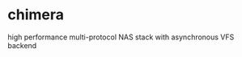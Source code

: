 <!--
SPDX-FileCopyrightText: 2025 Ben Jarvis

SPDX-License-Identifier: LGPL-2.1-only
-->

# chimera
high performance multi-protocol NAS stack with asynchronous VFS backend
